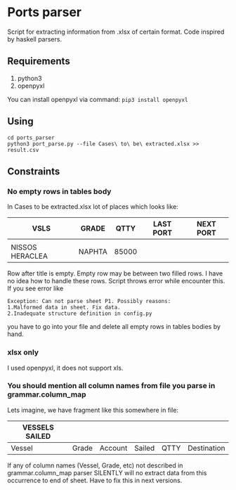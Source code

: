 # Ports parser

Script for extracting information from .xlsx of certain format. Code inspired by haskell parsers.

## Requirements
1. python3
2. openpyxl

You can install openpyxl via command:
`pip3 install openpyxl`

## Using
```
cd ports_parser
python3 port_parse.py --file Cases\ to\ be\ extracted.xlsx >> result.csv
```

## Constraints
### No empty rows in tables body
In Cases to be extracted.xlsx lot of places which looks like:

| VSLS            | GRADE  |  QTTY | LAST PORT | NEXT PORT |
| --------------- | ------ | ----- | --------- | --------- |
|                 |        |       |           |           |
| NISSOS HERACLEA | NAPHTA | 85000 |           |           |

Row after title is empty. Empty row may be between two filled rows. I have no idea how to handle these rows. Script throws error while encounter this. If you see error like
```
Exception: Can not parse sheet P1. Possibly reasons:
1.Malformed data in sheet. Fix data.
2.Inadequate structure definition in config.py
```
you have to go into your file and delete all empty rows in tables bodies by hand.

### xlsx only
I used openpyxl, it does not support xls.

### You should mention all column names from file you parse in grammar.column_map

Lets imagine, we have fragment like this somewhere in file:

| VESSELS SAILED |       |         |        |      |             |
| -------------- | ----- | ------- | ------ | ---- | ----------- |
| Vessel         | Grade | Account | Sailed | QTTY | Destination |

If any of column names (Vessel, Grade, etc) not described in grammar.column_map parser SILENTLY will no extract data from this occurrence to end of sheet. Have to fix this in next versions.
